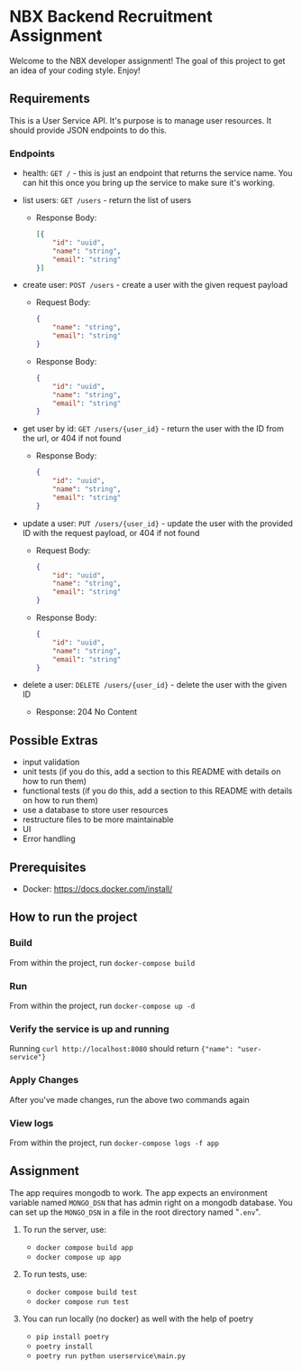 # NBX Backend Recruitment Assignment

Welcome to the NBX developer assignment! The goal of this project to get an idea of your coding style. Enjoy!

## Requirements

This is a User Service API. It's purpose is to manage user resources. It should provide JSON endpoints to do this.

### Endpoints

- health: `GET /` - this is just an endpoint that returns the service name. You can hit this once you bring up the service to make sure it's working.
- list users: `GET /users` - return the list of users
  - Response Body:

    ```json
    [{
        "id": "uuid",
        "name": "string",
        "email": "string"
    }]
    ```

- create user: `POST /users` - create a user with the given request payload
  - Request Body:

    ```json
    {
        "name": "string",
        "email": "string"
    }
    ```

  - Response Body:

    ```json
    {
        "id": "uuid",
        "name": "string",
        "email": "string"
    }
    ```

- get user by id: `GET /users/{user_id}` - return the user with the ID from the url, or 404 if not found
  - Response Body:

    ```json
    {
        "id": "uuid",
        "name": "string",
        "email": "string"
    }
    ```

- update a user: `PUT /users/{user_id}` - update the user with the provided ID with the request payload, or 404 if not found
  - Request Body:

    ```json
    {
        "id": "uuid",
        "name": "string",
        "email": "string"
    }
    ```

  - Response Body:

    ```json
    {
        "id": "uuid",
        "name": "string",
        "email": "string"
    }
    ```

- delete a user: `DELETE /users/{user_id}` - delete the user with the given ID
  - Response: 204 No Content

## Possible Extras

- input validation
- unit tests (if you do this, add a section to this README with details on how to run them)
- functional tests (if you do this, add a section to this README with details on how to run them)
- use a database to store user resources
- restructure files to be more maintainable
- UI
- Error handling

## Prerequisites

- Docker: https://docs.docker.com/install/

## How to run the project

### Build

From within the project, run `docker-compose build`

### Run

From within the project, run `docker-compose up -d`

### Verify the service is up and running

Running `curl http://localhost:8080` should return `{"name": "user-service"}`

### Apply Changes

After you've made changes, run the above two commands again

### View logs

From within the project, run `docker-compose logs -f app`


## Assignment
The app requires mongodb to work. The app expects an environment variable named `MONGO_DSN` that has admin right on a mongodb database. You can set up the `MONGO_DSN` in a file in the root directory named "`.env`".
1. To run the server, use:
    - `docker compose build app`
    - `docker compose up app`

2. To run tests, use:
    - `docker compose build test`
    - `docker compose run test`

3. You can run locally (no docker) as well with the help of poetry
    - `pip install poetry`
    - `poetry install`
    - `poetry run python userservice\main.py`
